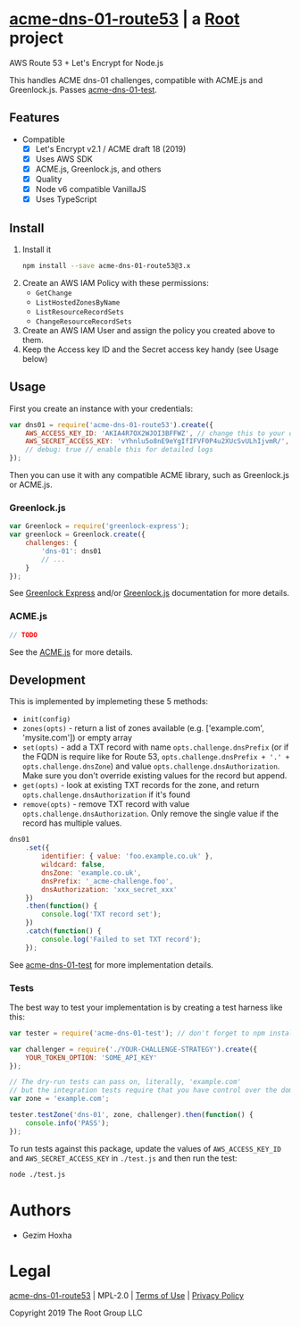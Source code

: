 # [acme-dns-01-route53](https://git.coolaj86.com/coolaj86/acme-dns-01-route53.js) | a [Root](https://rootprojects.org) project

AWS Route 53 + Let's Encrypt for Node.js

This handles ACME dns-01 challenges, compatible with ACME.js and Greenlock.js.
Passes [acme-dns-01-test](https://git.rootprojects.org/root/acme-dns-01-test.js).

## Features

- Compatible
  - [x] Let's Encrypt v2.1 / ACME draft 18 (2019)
  - [x] Uses AWS SDK
  - [x] ACME.js, Greenlock.js, and others
  - [x] Quality
  - [x] Node v6 compatible VanillaJS
  - [x] Uses TypeScript

## Install

1. Install it
    ```bash
    npm install --save acme-dns-01-route53@3.x
    ```
2. Create an AWS IAM Policy with these permissions:
    - `GetChange`
    - `ListHostedZonesByName`
    - `ListResourceRecordSets`
    - `ChangeResourceRecordSets`
3. Create an AWS IAM User and assign the policy you created above to them.
4. Keep the Access key ID and the Secret access key handy (see Usage below)

## Usage

First you create an instance with your credentials:

```js
var dns01 = require('acme-dns-01-route53').create({
    AWS_ACCESS_KEY_ID: 'AKIA4R7OX2WJOI3BFFWZ', // change this to your own Access key ID
    AWS_SECRET_ACCESS_KEY: 'vYhnlu5o8nE9eYgIfIFVF0P4u2XUcSvULhIjvmR/', // change this to your own Secret access key
    // debug: true // enable this for detailed logs
});
```

Then you can use it with any compatible ACME library,
such as Greenlock.js or ACME.js.

### Greenlock.js

```js
var Greenlock = require('greenlock-express');
var greenlock = Greenlock.create({
	challenges: {
		'dns-01': dns01
		// ...
	}
});
```

See [Greenlock Express](https://git.rootprojects.org/root/greenlock-express.js) and/or [Greenlock.js](https://git.rootprojects.org/root/greenlock.js) documentation for more details.

### ACME.js

```js
// TODO
```

See the [ACME.js](https://git.rootprojects.org/root/acme-v2.js) for more details.

## Development

This is implemented by implemeting these 5 methods:

- `init(config)`
- `zones(opts)` - return a list of zones available (e.g. ['example.com', 'mysite.com']) or empty array
- `set(opts)` - add a TXT record with name `opts.challenge.dnsPrefix` (or if the FQDN is require like for Route 53, `opts.challenge.dnsPrefix + '.' + opts.challenge.dnsZone`) and value `opts.challenge.dnsAuthorization`. Make sure you don't override existing values for the record but append.
- `get(opts)` - look at existing TXT records for the zone, and return `opts.challenge.dnsAuthorization` if it's found
- `remove(opts)` - remove TXT record with value `opts.challenge.dnsAuthorization`. Only remove the single value if the record has multiple values.

```js
dns01
	.set({
		identifier: { value: 'foo.example.co.uk' },
		wildcard: false,
		dnsZone: 'example.co.uk',
		dnsPrefix: '_acme-challenge.foo',
		dnsAuthorization: 'xxx_secret_xxx'
	})
	.then(function() {
		console.log('TXT record set');
	})
	.catch(function() {
		console.log('Failed to set TXT record');
	});
```

See [acme-dns-01-test](https://git.rootprojects.org/root/acme-dns-01-test.js) for more implementation details.

### Tests

The best way to test your implementation is by creating a test harness like this:

```js
var tester = require('acme-dns-01-test'); // don't forget to npm install this

var challenger = require('./YOUR-CHALLENGE-STRATEGY').create({
	YOUR_TOKEN_OPTION: 'SOME_API_KEY'
});

// The dry-run tests can pass on, literally, 'example.com'
// but the integration tests require that you have control over the domain
var zone = 'example.com';

tester.testZone('dns-01', zone, challenger).then(function() {
	console.info('PASS');
});
```

To run tests against this package, update the values of `AWS_ACCESS_KEY_ID` and `AWS_SECRET_ACCESS_KEY` in `./test.js` and then run the test:


```bash
node ./test.js
```

# Authors

- Gezim Hoxha

<!-- {{ if .Legal }} -->

# Legal

[acme-dns-01-route53](https://git.coolaj86.com/coolaj86/acme-dns-01-route53.js) | MPL-2.0 | [Terms of Use](https://therootcompany.com/legal/#terms) | [Privacy Policy](https://therootcompany.com/legal/#privacy)

Copyright 2019 The Root Group LLC

<!-- {{ end }} -->
